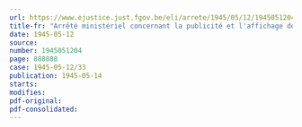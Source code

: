 ```yaml
---
url: https://www.ejustice.just.fgov.be/eli/arrete/1945/05/12/1945051204/justel
title-fr: "Arrêté ministériel concernant la publicité et l'affichage des prix (abrogé par AM 30-04-1948, art. 10)"
date: 1945-05-12
source:
number: 1945051204
page: 888888
case: 1945-05-12/33
publication: 1945-05-14
starts:
modifies:
pdf-original:
pdf-consolidated:
---
```


